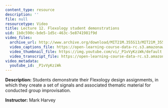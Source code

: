 ```yaml
---
content_type: resource
description: ''
file: null
resourcetype: Video
title: Lecture 12. Flexology student demonstrations
uid: 1b8c590c-bde5-1d5c-463c-5e8741981f9d
video_files:
  archive_url: http://www.archive.org/download/MIT21M.355S13/MIT21M_355S13_lecture_12_300k.mp4
  video_captions_file: https://open-learning-course-data-rc.s3.amazonaws.com/21m-355-musical-improvisation-spring-2013/7d12e2b1c74d5515bc9388555158bab4_P1vVyKziWk.vtt
  video_thumbnail_file: https://img.youtube.com/vi/_P1vVyKziWk/default.jpg
  video_transcript_file: https://open-learning-course-data-rc.s3.amazonaws.com/21m-355-musical-improvisation-spring-2013/721c4b4ef017291996d3bb22bf0cecb3_P1vVyKziWk.pdf
video_metadata:
  youtube_id: _P1vVyKziWk
---
```


**Description:** Students demonstrate their Flexology design assignments, in which they create a set of signals and associated thematic material for conducted group improvisation.

**Instructor:** Mark Harvey